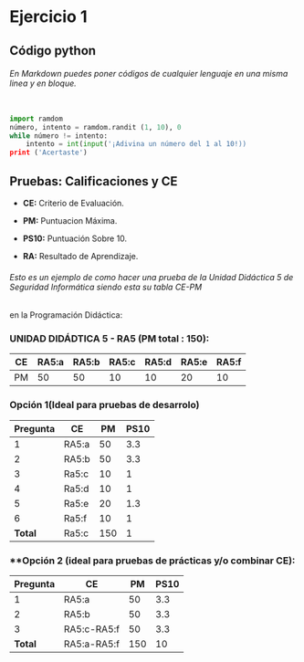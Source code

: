 # Ejercicio 1

## Código python

###### En Markdown puedes poner códigos de cualquier lenguaje en una misma linea y en bloque.

```python

import ramdom
número, intento = ramdom.randit (1, 10), 0
while número != intento:
    intento = int(input('¡Adivina un número del 1 al 10!))
print ('Acertaste')

```
## Pruebas: Calificaciones y CE

* **CE:** Criterio de Evaluación.

* **PM:** Puntuacion Máxima.

* **PS10:** Puntuación Sobre 10.

*  **RA:** Resultado de Aprendizaje.

###### Esto es un ejemplo de como hacer una prueba de la Unidad Didáctica 5 de Seguridad Informática siendo esta su tabla CE-PM
en la Programación Didáctica:

### UNIDAD DIDÁDTICA 5 - RA5 (PM total : 150):

| **CE** | **RA5:a** | **RA5:b** | **RA5:c** | **RA5:d** | **RA5:e** | **RA5:f** |
| ------ | --------- | --------- | --------- | --------- | --------- | --------- |
|   PM   |    50     |    50     |    10     |     10    |     20    |     10    |

### Opción 1(Ideal para pruebas de desarrolo)
| Pregunta | CE | PM | PS10 |
|----------|----|----|------|
|1|RA5:a|50|3.3|
|2|RA5:b|50|3.3|
|3|Ra5:c|10|1|
|4|Ra5:d|10|1|
|5|Ra5:e|20|1.3|
|6|Ra5:f|10|1|
|**Total**|Ra5:c|150|1|

### **Opción 2 (ideal para pruebas de prácticas y/o combinar CE):

|Pregunta|CE|PM|PS10|
|----------|--|--|------|
|1|RA5:a|50|3.3|
|2|RA5:b|50|3.3|
|3|RA5:c-RA5:f|50|3.3|
|**Total**|RA5:a-RA5:f|150|10|


